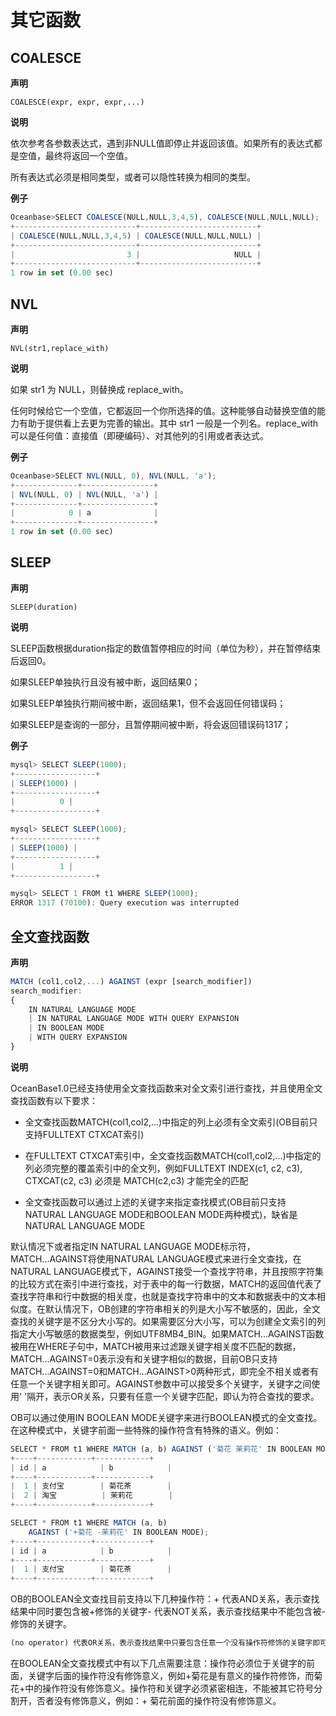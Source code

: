 其它函数 
=========================



COALESCE 
-----------------

**声明** 

`COALESCE(expr, expr, expr,...)`

**说明** 

依次参考各参数表达式，遇到非NULL值即停止并返回该值。如果所有的表达式都是空值，最终将返回一个空值。

所有表达式必须是相同类型，或者可以隐性转换为相同的类型。

**例子** 

```javascript
Oceanbase>SELECT COALESCE(NULL,NULL,3,4,5), COALESCE(NULL,NULL,NULL);
+---------------------------+--------------------------+
| COALESCE(NULL,NULL,3,4,5) | COALESCE(NULL,NULL,NULL) |
+---------------------------+--------------------------+
|                         3 |                     NULL |
+---------------------------+--------------------------+
1 row in set (0.00 sec)
```





NVL 
------------

**声明** 

`NVL(str1,replace_with)`

**说明** 

如果 str1 为 NULL，则替换成 replace_with。

任何时候给它一个空值，它都返回一个你所选择的值。这种能够自动替换空值的能力有助于提供看上去更为完善的输出。其中 str1 一般是一个列名。replace_with 可以是任何值：直接值（即硬编码）、对其他列的引用或者表达式。

**例子** 

```javascript
Oceanbase>SELECT NVL(NULL, 0), NVL(NULL, 'a');
+--------------+----------------+
| NVL(NULL, 0) | NVL(NULL, 'a') |
+--------------+----------------+
|            0 | a              |
+--------------+----------------+
1 row in set (0.00 sec)
```





SLEEP 
--------------

**声明** 

`SLEEP(duration)`

**说明** 

SLEEP函数根据duration指定的数值暂停相应的时间（单位为秒），并在暂停结束后返回0。

如果SLEEP单独执行且没有被中断，返回结果0；

如果SLEEP单独执行期间被中断，返回结果1，但不会返回任何错误码；

如果SLEEP是查询的一部分，且暂停期间被中断，将会返回错误码1317；

**例子** 

```javascript
mysql> SELECT SLEEP(1000);
+------------------+
| SLEEP(1000) |
+------------------+
|          0 |
+------------------+

mysql> SELECT SLEEP(1000);
+------------------+
| SLEEP(1000) |
+------------------+
|          1 |
+------------------+

mysql> SELECT 1 FROM t1 WHERE SLEEP(1000);
ERROR 1317 (70100): Query execution was interrupted
```





全文查找函数 
---------------

**声明** 

```javascript
MATCH (col1,col2,...) AGAINST (expr [search_modifier])
search_modifier:
{
    IN NATURAL LANGUAGE MODE
    | IN NATURAL LANGUAGE MODE WITH QUERY EXPANSION
    | IN BOOLEAN MODE
    | WITH QUERY EXPANSION
}
```



**说明** 

OceanBase1.0已经支持使用全文查找函数来对全文索引进行查找，并且使用全文查找函数有以下要求：

* 全文查找函数MATCH(col1,col2,...)中指定的列上必须有全文索引(OB目前只支持FULLTEXT CTXCAT索引)

  




<!-- -->

* 在FULLTEXT CTXCAT索引中，全文查找函数MATCH(col1,col2,...)中指定的列必须完整的覆盖索引中的全文列，例如FULLTEXT INDEX(c1, c2, c3), CTXCAT(c2, c3) 必须是 MATCH(c2,c3) 才能完全的匹配

  




<!-- -->

* 全文查找函数可以通过上述的关键字来指定查找模式(OB目前只支持NATURAL LANGUAGE MODE和BOOLEAN MODE两种模式)，缺省是NATURAL LANGUAGE MODE

  




默认情况下或者指定IN NATURAL LANGUAGE MODE标示符，MATCH...AGAINST将使用NATURAL LANGUAGE模式来进行全文查找，在NATURAL LANGUAGE模式下，AGAINST接受一个查找字符串，并且按照字符集的比较方式在索引中进行查找，对于表中的每一行数据，MATCH的返回值代表了查找字符串和行中数据的相关度，也就是查找字符串中的文本和数据表中的文本相似度。在默认情况下，OB创建的字符串相关的列是大小写不敏感的，因此，全文查找的关键字是不区分大小写的。如果需要区分大小写，可以为创建全文索引的列指定大小写敏感的数据类型，例如UTF8MB4_BIN。如果MATCH...AGAINST函数被用在WHERE子句中，MATCH被用来过滤跟关键字相关度不匹配的数据，MATCH...AGAINST=0表示没有和关键字相似的数据，目前OB只支持MATCH...AGAINST=0和MATCH...AGAINST\>0两种形式，即完全不相关或者有任意一个关键字相关即可。AGAINST参数中可以接受多个关键字，关键字之间使用' '隔开，表示OR关系，只要有任意一个关键字匹配，即认为符合查找的要求。

OB可以通过使用IN BOOLEAN MODE关键字来进行BOOLEAN模式的全文查找。在这种模式中，关键字前面一些特殊的操作符含有特殊的语义。例如：

```javascript
SELECT * FROM t1 WHERE MATCH (a, b) AGAINST ('菊花 茉莉花' IN BOOLEAN MODE);
+----+------------+------------+
| id | a            | b            |
+----+------------+------------+
|  1 | 支付宝        | 菊花茶        |
|  2 | 淘宝          | 茉莉花        |
+----+------------+------------+

SELECT * FROM t1 WHERE MATCH (a, b)
    AGAINST ('+菊花 -茉莉花' IN BOOLEAN MODE);
+----+------------+------------+
| id | a            | b            |
+----+------------+------------+
|  1 | 支付宝        | 菊花茶        |
+----+------------+------------+
```



OB的BOOLEAN全文查找目前支持以下几种操作符：+ 代表AND关系，表示查找结果中同时要包含被+修饰的关键字- 代表NOT关系，表示查找结果中不能包含被-修饰的关键字。

```javascript
(no operator) 代表OR关系，表示查找结果中只要包含任意一个没有操作符修饰的关键字即可
```



在BOOLEAN全文查找模式中有以下几点需要注意：操作符必须位于关键字的前面，关键字后面的操作符没有修饰意义，例如+菊花是有意义的操作符修饰，而菊花+中的操作符没有修饰意义。操作符和关键字必须紧密相连，不能被其它符号分割开，否者没有修饰意义，例如：+ 菊花前面的操作符没有修饰意义。
